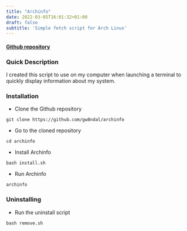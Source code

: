 ```yaml
---
title: "Archinfo"
date: 2022-03-05T16:01:32+01:00
draft: false 
subtitle: 'Simple fetch script for Arch Linux'
---
```


#### [Github repository](https://github.com/gw8ndal/archinfo)

### Quick Description

I created this script to use on my computer when launching a terminal to quickly display information about my system.

### Installation

- Clone the Github repository 

```git clone https://github.com/gw8ndal/archinfo```

- Go to the cloned repository

```cd archinfo```

- Install Archinfo

```bash install.sh```

- Run Archinfo

```archinfo```

### Uninstalling

- Run the uninstall script

```bash remove.sh```
